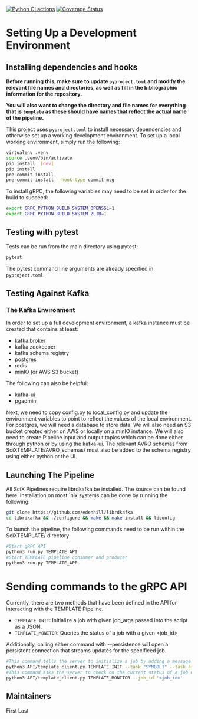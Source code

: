 [![Python CI actions](https://github.com/tjacovich/SciXTemplateRepository/actions/workflows/python_actions.yml/badge.svg)](https://github.com/tjacovich/SciXTemplateRepository/actions/workflows/python_actions.yml) [![Coverage Status](https://coveralls.io/repos/github/tjacovich/SciXTemplateRepository/badge.svg?branch=main)](https://coveralls.io/github/tjacovich/SciXTemplateRepository?branch=main)

# Setting Up a Development Environment
## Installing dependencies and hooks
**Before running this, make sure to update `pyproject.toml` and modify the relevant file names and directories, as well as fill in the bibliographic information for the repository.**

**You will also want to change the directory and file names for everything that is `template` as these should have names that reflect the actual name of the pipeline.**

This project uses `pyproject.toml` to install necessary dependencies and otherwise set up a working development environment. To set up a local working environment, simply run the following:
```bash
virtualenv .venv
source .venv/bin/activate
pip install .[dev]
pip install .
pre-commit install
pre-commit install --hook-type commit-msg
```
To install gRPC, the following variables may need to be set in order for the build to succeed:
```bash
export GRPC_PYTHON_BUILD_SYSTEM_OPENSSL=1
export GRPC_PYTHON_BUILD_SYSTEM_ZLIB=1
```
## Testing with pytest

Tests can be run from the main directory using pytest:
```bash
pytest
```
The pytest command line arguments are already specified in `pyproject.toml`.
## Testing Against Kafka
### The Kafka Environment

In order to set up a full development environment, a kafka instance must be created that contains at least:
- kafka broker
- kafka zookeeper
- kafka schema registry
- postgres
- redis
- minIO (or AWS S3 bucket)

The following can also be helpful:
- kafka-ui
- pgadmin

Next, we need to copy config.py to local_config.py and update the environment variables to point to reflect the values of the local environment. For postgres, we will need a database to store data. We will also need an S3 bucket created either on AWS or locally on a minIO instance. We will also need to create Pipeline input and output topics which can be done either through python or by using the kafka-ui. The relevant AVRO schemas from SciXTEMPLATE/AVRO_schemas/ must also be added to the schema registry using either python or the UI.

## Launching The Pipeline

All SciX Pipelines require librdkafka be installed. The source can be found here. Installation on most `nix systems can be done by running the following:
```bash
git clone https://github.com/edenhill/librdkafka
cd librdkafka && ./configure && make && make install && ldconfig
```
To launch the pipeline, the following commands need to be run within the SciXTEMPLATE/ directory
```bash
#Start gRPC API
python3 run.py TEMPLATE_API
#Start TEMPLATE pipeline consumer and producer
python3 run.py TEMPLATE_APP
```
# Sending commands to the gRPC API

Currently, there are two methods that have been defined in the API for interacting with the TEMPLATE Pipeline.

- `TEMPLATE_INIT`: Initialize a job with given job_args passed into the script as a JSON.
- `TEMPLATE_MONITOR`: Queries the status of a job with a given <job_id>

Additionally, calling either command with --persistence will open a persistent connection that streams updates for the specificed job.
```bash
#This command tells the server to initialize a job by adding a message to the TEMPLATE Topic
python3 API/template_client.py TEMPLATE_INIT --task "SYMBOL1" --task_args '{"ingest_type": "", "daterange": "YYYY-MM-DD"}'
#This command asks the server to check on the current status of a job with <job_id>
python3 API/template_client.py TEMPLATE_MONITOR --job_id '<job_id>'
```

## Maintainers

First Last
